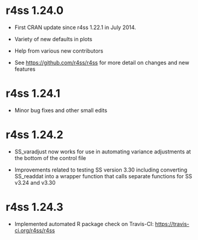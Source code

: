 # r4ss 1.24.0

* First CRAN update since r4ss 1.22.1 in July 2014.

* Variety of new defaults in plots

* Help from various new contributors

* See https://github.com/r4ss/r4ss for more detail
on changes and new features

# r4ss 1.24.1

* Minor bug fixes and other small edits

# r4ss 1.24.2

* SS_varadjust now works for use in automating variance adjustments at the bottom of the control file

* Improvements related to testing SS version 3.30 including converting SS_readdat into a wrapper function that calls separate functions for SS v3.24 and v3.30

# r4ss 1.24.3

* Implemented automated R package check on Travis-CI: https://travis-ci.org/r4ss/r4ss
